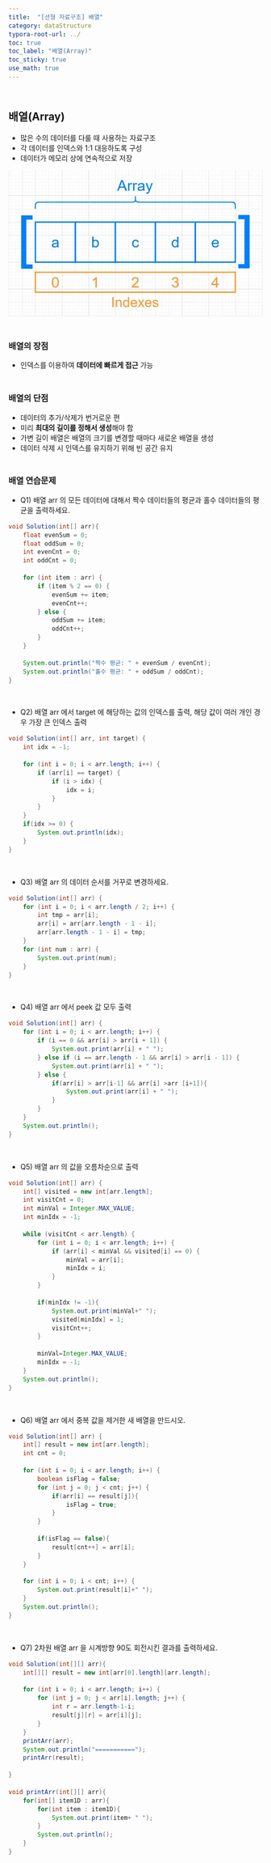 ```yaml
---
title:  "[선형 자료구조] 배열"
category: dataStructure
typora-root-url: ../
toc: true
toc_label: "배열(Array)"
toc_sticky: true
use_math: true
---
```


## <br>배열(Array)

- 많은 수의 데이터를 다룰 때 사용하는 자료구조
- 각 데이터를 인덱스와 1:1 대응하도록 구성
- 데이터가 메모리 상에 연속적으로 저장

<img src="/images/2023-11-14-algorithm-Array/array.jpg" alt="array" style="zoom: 67%;" />



### <br>배열의 장점

- 인덱스를 이용하여 **데이터에 빠르게 접근** 가능



### <br>배열의 단점

- 데이터의 추가/삭제가 번거로운 편
- 미리 **최대의 길이를 정해서 생성**해야 함
- 가변 길이 배열은 배열의 크기를 변경할 때마다 새로운 배열을 생성
- 데이터 삭제 시 인덱스를 유지하기 위해 빈 공간 유지



### <br>배열 연습문제

- Q1) 배열 arr 의 모든 데이터에 대해서 짝수 데이터들의 평균과 홀수 데이터들의 평균을 출력하세요.

```java
void Solution(int[] arr){
    float evenSum = 0;
    float oddSum = 0;
    int evenCnt = 0;
    int oddCnt = 0;

    for (int item : arr) {
        if (item % 2 == 0) {
            evenSum += item;
            evenCnt++;
        } else {
            oddSum += item;
            oddCnt++;
        }
    }
    
    System.out.println("짝수 평균: " + evenSum / evenCnt);
    System.out.println("홀수 평균: " + oddSum / oddCnt);
}
```

<br>

- Q2) 배열 arr 에서 target 에 해당하는 값의 인덱스를 출력, 해당 값이 여러 개인 경우 가장 큰 인덱스 출력

``` java
void Solution(int[] arr, int target) {
    int idx = -1;

    for (int i = 0; i < arr.length; i++) {
        if (arr[i] == target) {
            if (i > idx) {
                idx = i;
            }
        }
    }
    if(idx >= 0) {
        System.out.println(idx);
    }
}
```

<br>

- Q3) 배열 arr 의 데이터 순서를 거꾸로 변경하세요.

```java
void Solution(int[] arr) {
    for (int i = 0; i < arr.length / 2; i++) {
        int tmp = arr[i];
        arr[i] = arr[arr.length - 1 - i];
        arr[arr.length - 1 - i] = tmp;
    }
    for (int num : arr) {
        System.out.print(num);
    }
}
```

<br>

- Q4) 배열 arr 에서 peek 값 모두 출력

```java
void Solution(int[] arr) {
    for (int i = 0; i < arr.length; i++) {
        if (i == 0 && arr[i] > arr[i + 1]) {
            System.out.print(arr[i] + " ");
        } else if (i == arr.length - 1 && arr[i] > arr[i - 1]) {
            System.out.print(arr[i] + " ");
        } else {
            if(arr[i] > arr[i-1] && arr[i] >arr [i+1]){
                System.out.print(arr[i] + " ");
            }
        }
    }
    System.out.println();
}
```

<br>

- Q5) 배열 arr 의 값을 오름차순으로 출력

```java
void Solution(int[] arr) {
    int[] visited = new int[arr.length];
    int visitCnt = 0;
    int minVal = Integer.MAX_VALUE;
    int minIdx = -1;

    while (visitCnt < arr.length) {
        for (int i = 0; i < arr.length; i++) {
            if (arr[i] < minVal && visited[i] == 0) {
                minVal = arr[i];
                minIdx = i;
            }
        }

        if(minIdx != -1){
            System.out.print(minVal+" ");
            visited[minIdx] = 1;
            visitCnt++;
        }

        minVal=Integer.MAX_VALUE;
        minIdx = -1;
    }
    System.out.println();
}
```

<br>

- Q6) 배열 arr 에서 중복 값을 제거한 새 배열을 만드시오.

```java
void Solution(int[] arr) {
    int[] result = new int[arr.length];
    int cnt = 0;

    for (int i = 0; i < arr.length; i++) {
        boolean isFlag = false;
        for (int j = 0; j < cnt; j++) {
            if(arr[i] == result[j]){
                isFlag = true;
            }
        }

        if(isFlag == false){
            result[cnt++] = arr[i];
        }
    }

    for (int i = 0; i < cnt; i++) {
        System.out.print(result[i]+" ");
    }
    System.out.println();
}
```

<br>

- Q7) 2차원 배열 arr 을 시계방향 90도 회전시킨 결과를 출력하세요.

```java
void Solution(int[][] arr){
    int[][] result = new int[arr[0].length][arr.length];

    for (int i = 0; i < arr.length; i++) {
        for (int j = 0; j < arr[i].length; j++) {
            int r = arr.length-1-i;
            result[j][r] = arr[i][j];
        }
    }
    printArr(arr);
    System.out.println("===========");
    printArr(result);

}

void printArr(int[][] arr){
    for(int[] item1D : arr){
        for(int item : item1D){
            System.out.print(item+ " ");
        }
        System.out.println();
    }
}
```

